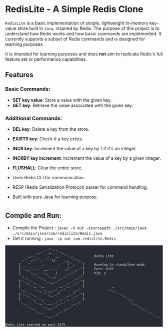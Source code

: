 # RedisLite - A Simple Redis Clone

`RedisLite` is a basic implementation of simple, lightweight in-memory key-value store built in `Java`, inspired by Redis. The purpose of this project is to understand how Redis works and how basic commands are implemented. It currently supports a subset of Redis commands and is designed for learning purposes.

It is intended for learning purposes and does **not** aim to replicate Redis's full feature set or performance capabilities.

## Features

### Basic Commands:

- **SET key value**: Store a value with the given key.
- **GET key**: Retrieve the value associated with the given key.

### Additional Commands:

- **DEL key**: Delete a key from the store.
- **EXISTS key**: Check if a key exists.
- **INCR key**: Increment the value of a key by 1 if it's an integer.
- **INCRBY key increment**: Increment the value of a key by a given integer.
- **FLUSHALL**: Clear the entire store.

- Uses Redis CLI for communication.
- RESP (Redis Serialization Protocol) parser for command handling.
- Built with pure Java for learning purpose.

#

## Compile and Run:

- Compile the Project : `javac -d out -sourcepath ./src/main/java ./src/main/java/com/redislite/Redis.java`
- Get it running : `java -cp out com.redislite.Redis`

![alt text](image.png)
